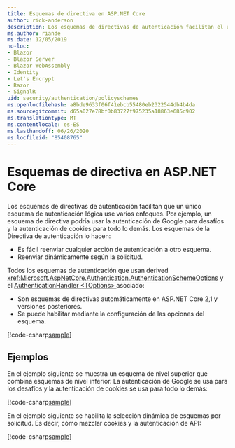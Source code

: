 ```yaml
---
title: Esquemas de directiva en ASP.NET Core
author: rick-anderson
description: Los esquemas de directivas de autenticación facilitan el uso de un único esquema de autenticación lógica
ms.author: riande
ms.date: 12/05/2019
no-loc:
- Blazor
- Blazor Server
- Blazor WebAssembly
- Identity
- Let's Encrypt
- Razor
- SignalR
uid: security/authentication/policyschemes
ms.openlocfilehash: a8bde9633f06f41ebcb55480eb2322544db4b4da
ms.sourcegitcommit: d65a027e78bf0b83727f975235a18863e685d902
ms.translationtype: MT
ms.contentlocale: es-ES
ms.lasthandoff: 06/26/2020
ms.locfileid: "85408765"
---
```

# <a name="policy-schemes-in-aspnet-core"></a>Esquemas de directiva en ASP.NET Core

Los esquemas de directivas de autenticación facilitan que un único esquema de autenticación lógica use varios enfoques. Por ejemplo, un esquema de directiva podría usar la autenticación de Google para desafíos y la autenticación de cookies para todo lo demás. Los esquemas de la Directiva de autenticación lo hacen:

* Es fácil reenviar cualquier acción de autenticación a otro esquema.
* Reenviar dinámicamente según la solicitud.

Todos los esquemas de autenticación que usan derived <xref:Microsoft.AspNetCore.Authentication.AuthenticationSchemeOptions> y el [AuthenticationHandler \<TOptions> ](/dotnet/api/microsoft.aspnetcore.authentication.authenticationhandler-1)asociado:

* Son esquemas de directivas automáticamente en ASP.NET Core 2,1 y versiones posteriores.
* Se puede habilitar mediante la configuración de las opciones del esquema.

[!code-csharp[sample](policyschemes/samples/AuthenticationSchemeOptions.cs?name=snippet)]

## <a name="examples"></a>Ejemplos

En el ejemplo siguiente se muestra un esquema de nivel superior que combina esquemas de nivel inferior. La autenticación de Google se usa para los desafíos y la autenticación de cookies se usa para todo lo demás:

[!code-csharp[sample](policyschemes/samples/Startup.cs?name=snippet1)]

En el ejemplo siguiente se habilita la selección dinámica de esquemas por solicitud. Es decir, cómo mezclar cookies y la autenticación de API:

 <!-- REVIEW, missing If set in public Func<HttpContext, string> ForwardDefaultSelector -->

[!code-csharp[sample](policyschemes/samples/Startup.cs?name=snippet2)]
